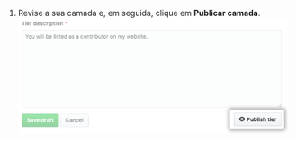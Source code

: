 1. Revise a sua camada e, em seguida, clique em **Publicar camada**. ![Botão Publicar camada](/assets/images/help/sponsors/publish-tier-button.png)
